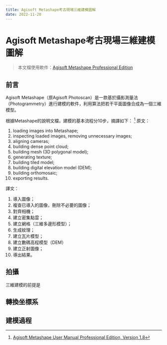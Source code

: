 ```yaml
---
title: Agisoft Metashape考古現場三維建模圖解
date: 2022-11-20
---
```

# Agisoft Metashape考古現場三維建模圖解
> 本文檔使用軟件：[Agisoft Metashape Professional Edition](https://www.agisoft.com/downloads/installer/)

## 前言
Agisoft Metashape（原Agisoft Photoscan）是一款基於攝影測量法（Photogrammetry）進行建模的軟件，利用算法把若干平面圖像合成為一個三維模型。

根據Metashape的說明文檔，建模的基本流程分10步，摘譯如下： [^1] 
原文：
1. loading images into Metashape;
2. inspecting loaded images, removing unnecessary images;
3. aligning cameras;
4. building dense point cloud;
5. building mesh (3D polygonal model);
6. generating texture;
7. building tiled model;
8. building digital elevation model (DEM);
9. building orthomosaic;
10. exporting results.

譯文：
1. 導入圖像；
2. 複查已導入的圖像，刪除不必要的圖像；
3. 對齊相機；
4. 建立密集點雲；
5. 建立網格（三維多邊形模型）；
6. 生成紋理；
7. 建立瓦片模型；
8. 建立數碼高程模型（DEM）
9. 建立正射圖像；
10. 導出結果。

## 拍攝
三維建模的前提是

## 轉換坐標系

## 建模過程

[^1]: [Agisoft Metashape User Manual Professional Edition, Version 1.8](https://www.agisoft.com/pdf/metashape-pro_1_8_en.pdf) 